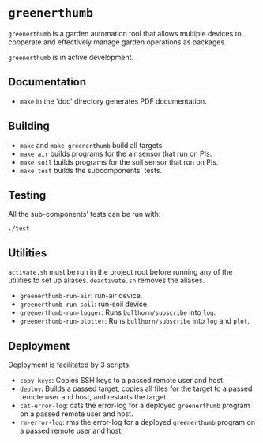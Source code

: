 # `greenerthumb`

`greenerthumb` is a garden automation tool that allows multiple devices to
cooperate and effectively manage garden operations as packages.

`greenerthumb` is in active development.

## Documentation

* `make` in the 'doc' directory generates PDF documentation.

## Building

* `make` and `make greenerthumb` build all targets.
* `make air` builds programs for the air sensor that run on PIs.
* `make soil` builds programs for the soil sensor that run on PIs.
* `make test` builds the subcomponents' tests.

## Testing

All the sub-components' tests can be run with:

```
./test
```

## Utilities

`activate.sh` must be run in the project root before running any of the
utilities to set up aliases. `deactivate.sh` removes the aliases.

* `greenerthumb-run-air`: run-air device.
* `greenerthumb-run-soil`: run-soil device.
* `greenerthumb-run-logger`: Runs `bullhorn/subscribe` into `log`.
* `greenerthumb-run-plotter`: Runs `bullhorn/subscribe` into `log` and `plot`.

## Deployment

Deployment is facilitated by 3 scripts.

* `copy-keys`: Copies SSH keys to a passed remote user and host.
* `deploy`: Builds a passed target, copies all files for the target to a passed
  remote user and host, and restarts the target.
* `cat-error-log`: cats the error-log for a deployed `greenerthumb` program on a
  passed remote user and host.
* `rm-error-log`: rms the error-log for a deployed `greenerthumb` program on a
  passed remote user and host.
